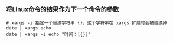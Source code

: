 ### 将Linux命令的结果作为下一个命令的参数

```shell
# xargs -i 指定一个替换字符串 {}，这个字符串在 xargs 扩展时会被替换掉
date | xargs echo
date | xargs -i echo "时间：[{}]"
```
